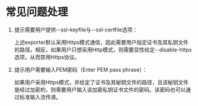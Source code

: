# 常见问题处理

1.  提示需要用户提供--ssl-keyfile与--ssl-certfile选项：

    上述exporter默认采用Https模式通信，因此需要用户指定证书及其私钥文件的路径。相反，如果用户只想采用Http模式，则需要显性给定--disable-https选项，从而禁用Https协议。

2.  提示用户需要输入PEM密码（Enter PEM pass phrase）：

    如果用户采用Https模式，并给定了证书及其秘钥文件的路径，且该秘钥文件是经过加密的，则需要用户输入该加密私钥证书文件的密码。该密码也可以通过标准输入流传递。
